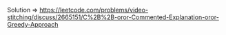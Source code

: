 Solution => https://leetcode.com/problems/video-stitching/discuss/2665151/C%2B%2B-oror-Commented-Explanation-oror-Greedy-Approach